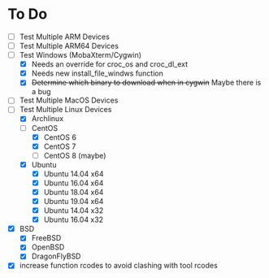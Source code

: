 # To Do
- [ ] Test Multiple ARM Devices
- [ ] Test Multiple ARM64 Devices
- [ ] Test Windows (MobaXterm/Cygwin)
  - [x] Needs an override for croc_os and croc_dl_ext
  - [x] Needs new install_file_windws function
  - [x] ~~Determine which binary to download when in cygwin~~ Maybe there is a bug
- [ ] Test Multiple MacOS Devices
- [ ] Test Multiple Linux Devices
  - [x] Archlinux
  - [ ] CentOS
    - [x] CentOS 6
    - [x] CentOS 7
    - [ ] CentOS 8 (maybe)
  - [x] Ubuntu
    - [x] Ubuntu 14.04 x64
    - [x] Ubuntu 16.04 x64
    - [x] Ubuntu 18.04 x64
    - [x] Ubuntu 19.04 x64
    - [x] Ubuntu 14.04 x32
    - [x] Ubuntu 16.04 x32
- [x] BSD
  - [x] FreeBSD
  - [x] OpenBSD
  - [x] DragonFlyBSD
- [x] increase function rcodes to avoid clashing with tool rcodes

